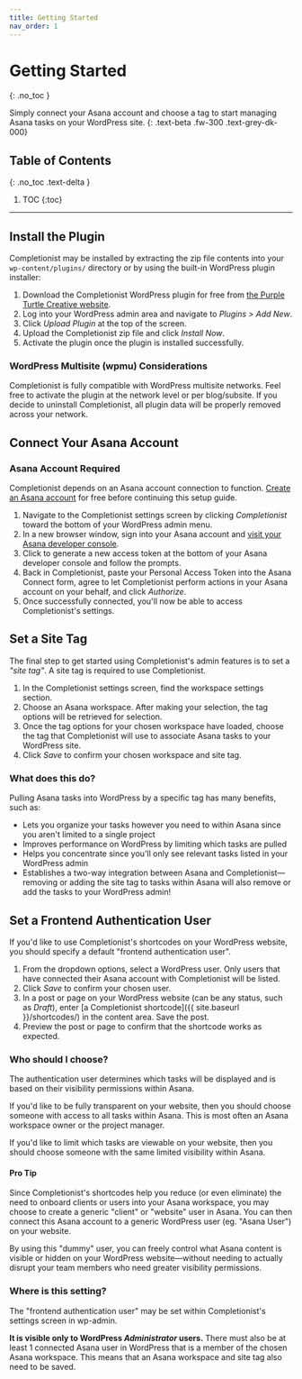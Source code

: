 ```yaml
---
title: Getting Started
nav_order: 1
---
```


# Getting Started
{: .no_toc }

Simply connect your Asana account and choose a tag to start managing Asana tasks on your WordPress site.
{: .text-beta .fw-300 .text-grey-dk-000}

## Table of Contents
{: .no_toc .text-delta }

1. TOC
{:toc}

---

## Install the Plugin

Completionist may be installed by extracting the zip file contents into your `wp-content/plugins/` directory or by using the built-in WordPress plugin installer:

1. Download the Completionist WordPress plugin for free from [the Purple Turtle Creative website](https://purpleturtlecreative.com/completionist/).
2. Log into your WordPress admin area and navigate to *Plugins > Add New*.
3. Click *Upload Plugin* at the top of the screen.
4. Upload the Completionist zip file and click *Install Now*.
5. Activate the plugin once the plugin is installed successfully.

### WordPress Multisite (wpmu) Considerations

Completionist is fully compatible with WordPress multisite networks. Feel free to activate the plugin at the network level or per blog/subsite. If you decide to uninstall Completionist, all plugin data will be properly removed across your network.


## Connect Your Asana Account

<div class="banner banner-danger">
  <h3>Asana Account Required</h3>
  <p>Completionist depends on an Asana account connection to function. <a href="https://asana.com/create-account" target="_blank">Create an Asana account</a> for free before continuing this setup guide.</p>
</div>

1. Navigate to the Completionist settings screen by clicking *Completionist* toward the bottom of your WordPress admin menu.
2. In a new browser window, sign into your Asana account and [visit your Asana developer console](https://app.asana.com/0/developer-console).
3. Click to generate a new access token at the bottom of your Asana developer console and follow the prompts.
4. Back in Completionist, paste your Personal Access Token into the Asana Connect form, agree to let Completionist perform actions in your Asana account on your behalf, and click *Authorize*.
5. Once successfully connected, you'll now be able to access Completionist's settings.

## Set a Site Tag

The final step to get started using Completionist's admin features is to set a *"site tag"*. A site tag is required to use Completionist.

1. In the Completionist settings screen, find the workspace settings section.
2. Choose an Asana workspace. After making your selection, the tag options will be retrieved for selection.
3. Once the tag options for your chosen workspace have loaded, choose the tag that Completionist will use to associate Asana tasks to your WordPress site.
4. Click *Save* to confirm your chosen workspace and site tag.

### What does this do?

Pulling Asana tasks into WordPress by a specific tag has many benefits, such as:

- Lets you organize your tasks however you need to within Asana since you aren't limited to a single project
- Improves performance on WordPress by limiting which tasks are pulled
- Helps you concentrate since you'll only see relevant tasks listed in your WordPress admin
- Establishes a two-way integration between Asana and Completionist—removing or adding the site tag to tasks within Asana will also remove or add the tasks to your WordPress admin!

## Set a Frontend Authentication User


If you'd like to use Completionist's shortcodes on your WordPress website, you should specify a default "frontend authentication user".

1. From the dropdown options, select a WordPress user. Only users that have connected their Asana account with Completionist will be listed.
2. Click *Save* to confirm your chosen user.
3. In a post or page on your WordPress website (can be any status, such as *Draft*), enter [a Completionist shortcode]({{ site.baseurl }}/shortcodes/) in the content area. Save the post.
4. Preview the post or page to confirm that the shortcode works as expected.

### Who should I choose?

The authentication user determines which tasks will be displayed and is based on their visibility permissions within Asana.

If you'd like to be fully transparent on your website, then you should choose someone with access to all tasks within Asana. This is most often an Asana workspace owner or the project manager.

If you'd like to limit which tasks are viewable on your website, then you should choose someone with the same limited visibility within Asana.

<div class="banner banner-info">
  <h4 class="text-gamma">Pro Tip</h4>
  <p>Since Completionist's shortcodes help you reduce (or even eliminate) the need to onboard clients or users into your Asana workspace, you may choose to create a generic "client" or "website" user in Asana. You can then connect this Asana account to a generic WordPress user (eg. "Asana User") on your website.</p>
  <p>By using this "dummy" user, you can freely control what Asana content is visible or hidden on your WordPress website—without needing to actually disrupt your team members who need greater visibility permissions.</p>
</div>

### Where is this setting?

The "frontend authentication user" may be set within Completionist's settings screen in wp-admin.

**It is visible only to WordPress *Administrator* users.** There must also be at least 1 connected Asana user in WordPress that is a member of the chosen Asana workspace. This means that an Asana workspace and site tag also need to be saved.
